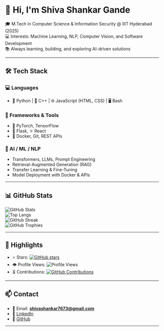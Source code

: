 # 👋 Hi, I'm Shiva Shankar Gande  

🎓 M.Tech in Computer Science & Information Security @ IIIT Hyderabad (2025)  
💻 Interests: Machine Learning, NLP, Computer Vision, and Software Development  
📚 Always learning, building, and exploring AI-driven solutions  

---

## 🛠️ Tech Stack  

### 💻 Languages  
- 🐍 Python | 💠 C++ | 🌐 JavaScript (HTML, CSS) | 🖥️ Bash  

### 🧰 Frameworks & Tools  
- 🔦 PyTorch, TensorFlow  
- 🌿 Flask, ⚛️ React  
- 🐳 Docker, Git, REST APIs  

### 🤖 AI / ML / NLP  
- Transformers, LLMs, Prompt Engineering  
- Retrieval-Augmented Generation (RAG)  
- Transfer Learning & Fine-Tuning  
- Model Deployment with Docker & APIs  

---

## 📊 GitHub Stats  

![GitHub Stats](https://github-readme-stats.vercel.app/api?username=ss-369&show_icons=true&theme=default)  
![Top Langs](https://github-readme-stats.vercel.app/api/top-langs/?username=ss-369&layout=compact&theme=default)  
![GitHub Streak](https://streak-stats.demolab.com?user=ss-369&theme=default&hide_border=false)  
![GitHub Trophies](https://github-profile-trophy.vercel.app/?username=ss-369&theme=flat&no-frame=true&margin-w=10)  

---

## 🌟 Highlights  

- ⭐ Stars: [![GitHub stars](https://img.shields.io/github/stars/ss-369?style=social)](https://github.com/ss-369?tab=repositories)  
- 👁️ Profile Views: ![Profile Views](https://komarev.com/ghpvc/?username=ss-369&color=blue)  
- ⏳ Contributions: [![GitHub Contributions](https://badges.pufler.dev/commits/monthly/ss-369)](https://github.com/ss-369)  

---

## 📫 Contact  

- 📧 Email: **shivashankar7673@gmail.com**  
- 💼 [LinkedIn](https://www.linkedin.com/in/shiva-s369/)  
- 🐙 [GitHub](https://github.com/ss-369)  

---
